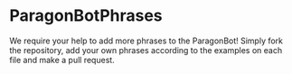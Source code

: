 # ParagonBotPhrases
We require your help to add more phrases to the ParagonBot!
Simply fork the repository, add your own phrases according to the examples on each file and make a pull request. 
